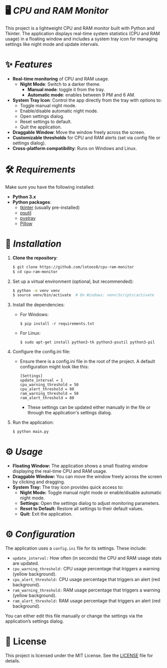# 🖥️ *CPU and RAM Monitor*
This project is a lightweight CPU and RAM monitor built with Python and Tkinter. The application displays real-time system statistics (CPU and RAM usage) in a floating window and includes a system tray icon for managing settings like night mode and update intervals.

# ✨ *Features*
* **Real-time monitoring** of CPU and RAM usage.
  * **Night Mode**: Switch to a darker theme.
    * **Manual mode**: toggle it from the tray.
    * **Automatic mode**: enables between 9 PM and 6 AM.
* **System Tray Icon**: Control the app directly from the tray with options to:
  * Toggle manual night mode.
  * Enable/disable automatic night mode.
  * Open settings dialog.
  * Reset settings to default.
  * Quit the application.
* **Draggable Window**: Move the window freely across the screen.
* **Customizable thresholds** for CPU and RAM alerts (set via config file or settings dialog).
* **Cross-platform compatibility**: Runs on Windows and Linux.

# 🛠️ *Requirements*
Make sure you have the following installed:

* **Python 3.x**
* **Python packages**:
  * [tkinter](https://docs.python.org/3/library/tkinter.html) (usually pre-installed)
  * [psutil](https://pypi.org/project/psutil/)
  * [pystray](https://pypi.org/project/pystray/)
  * [Pillow](https://pillow.readthedocs.io/)

# 🔧 *Installation*
1. **Clone the repository**:

   ```bash
   $ git clone https://github.com/lotoos0/cpu-ram-monitor
   $ cd cpu-ram-monitor
   ```
2. Set up a virtual environment (optional, but recommended):
   ```bash
   $ python -m venv venv
   $ source venv/bin/activate  # On Windows: venv\Scripts\activate
   ```
3. Install the dependencies:
    * For Windows:
      ```
      $ pip install -r requirements.txt
      ```
    * For Linux:
      ```
      $ sudo apt-get install python3-tk python3-psutil python3-pil
      ```
 4. Configure the config.ini file:
    * Ensure there is a config.ini file in the root of the project. A default configuration might look like this:
      ```
      [Settings]
      update_interval = 1
      cpu_warning_threshold = 50
      cpu_alert_threshold = 80
      ram_warning_threshold = 50
      ram_alert_threshold = 80
      ```
      * These settings can be updated either manually in the file or through the application's settings dialog.
5. Run the application:
   ```bash
   $ python main.py
   ```
# ⚙️ *Usage*
 * **Floating Window:** The application shows a small floating window displaying the real-time CPU and RAM usage.
 * **Draggable Window:** You can move the window freely across the screen by clicking and dragging.
 * **System Tray:** The tray icon provides quick access to:
   * **Night Mode:** Toggle manual night mode or enable/disable automatic night mode.
   * **Settings:** Open the settings dialog to adjust monitoring parameters.
   * **Reset to Default:** Restore all settings to their default values.
   * **Quit:** Exit the application.

# ⚙️ *Configuration*
  The application uses a ```config.ini``` file for its settings. These include:
  * ```update_interval:``` How often (in seconds) the CPU and RAM usage stats are updated.
  * ```cpu_warning_threshold:``` CPU usage percentage that triggers a warning (yellow background).
  * ```cpu_alert_threshold:``` CPU usage percentage that triggers an alert (red background).
  * ```ram_warning_threshold:``` RAM usage percentage that triggers a warning (yellow background).
  * ```ram_alert_threshold:``` RAM usage percentage that triggers an alert (red background).
    
  You can either edit this file manually or change the settings via the application’s settings dialog.
       
# 📜 License
This project is licensed under the MIT License. See the [LICENSE](https://github.com/lotoos0/CpuRamTracker/blob/main/LICENSE) file for details.
